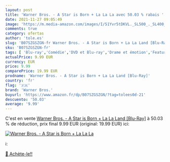 ```yaml
---
layout: post
title: 'Warner Bros. - A Star is Born + La La La avec 50.03 % rabais '
date: 2021-11-27 09:05:49
image: 'https://m.media-amazon.com/images/I/51Yvr5tDKVL._SL500_._SL400_.jpg'
comments: true
category: ofertas
author: 'tole.es'
slug: 'B07SZGSZGN-fr Warner Bros. - A Star is Born + La La Land [Blu-Ray]'
sku: 'B07SZGSZGN-fr'
tags: [ 'Blu-ray','Comédie','DVD et Blu-ray','Drame et émotion','Featured Categories','Films','Films musicaux','Romance','warner bros.', ]
actualPrice: 9.99 EUR
currency: EUR
price: 9.99
comparePrice: 19.99 EUR
prodname: 'Warner Bros. - A Star is Born + La La Land [Blu-Ray]'
country: 'fr'
flag: '🇫🇷'
brand: 'Warner Bros.'
buyurl: 'https://www.amazon.fr/dp/B07SZGSZGN/?tag=tolees0d-21'
descuento: '50.03'
average: '9.99'
---
```


C'est en vente [Warner Bros. - A Star is Born + La La Land [Blu-Ray]](https://www.amazon.fr/dp/B07SZGSZGN/?tag=tolees0d-21)  à  50.03 % de réduction, prix final  9.99 EUR (original: 19.99 EUR) ici:

[![Warner Bros. - A Star is Born + La La La](https://m.media-amazon.com/images/I/51Yvr5tDKVL._SL500_._SL400_.jpg)](https://www.amazon.fr/dp/B07SZGSZGN/?tag=tolees0d-21)

ℹ️:


[🛒 Achète-le!!](https://www.amazon.fr/dp/B07SZGSZGN/?tag=tolees0d-21)
